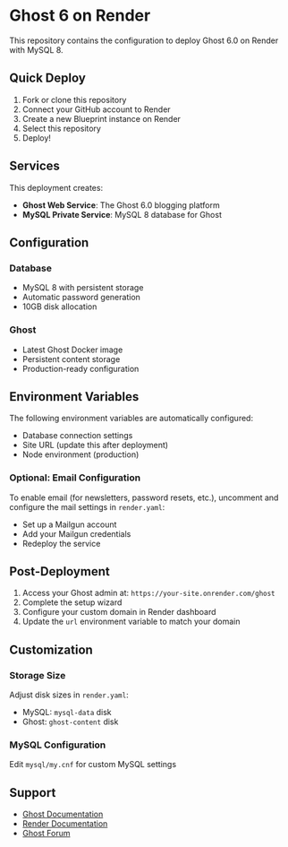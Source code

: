 # Ghost 6 on Render

This repository contains the configuration to deploy Ghost 6.0 on Render with MySQL 8.

## Quick Deploy

1. Fork or clone this repository
2. Connect your GitHub account to Render
3. Create a new Blueprint instance on Render
4. Select this repository
5. Deploy!

## Services

This deployment creates:
- **Ghost Web Service**: The Ghost 6.0 blogging platform
- **MySQL Private Service**: MySQL 8 database for Ghost

## Configuration

### Database
- MySQL 8 with persistent storage
- Automatic password generation
- 10GB disk allocation

### Ghost
- Latest Ghost Docker image
- Persistent content storage
- Production-ready configuration

## Environment Variables

The following environment variables are automatically configured:
- Database connection settings
- Site URL (update this after deployment)
- Node environment (production)

### Optional: Email Configuration

To enable email (for newsletters, password resets, etc.), uncomment and configure the mail settings in `render.yaml`:
- Set up a Mailgun account
- Add your Mailgun credentials
- Redeploy the service

## Post-Deployment

1. Access your Ghost admin at: `https://your-site.onrender.com/ghost`
2. Complete the setup wizard
3. Configure your custom domain in Render dashboard
4. Update the `url` environment variable to match your domain

## Customization

### Storage Size
Adjust disk sizes in `render.yaml`:
- MySQL: `mysql-data` disk
- Ghost: `ghost-content` disk

### MySQL Configuration
Edit `mysql/my.cnf` for custom MySQL settings

## Support

- [Ghost Documentation](https://ghost.org/docs/)
- [Render Documentation](https://render.com/docs)
- [Ghost Forum](https://forum.ghost.org/)